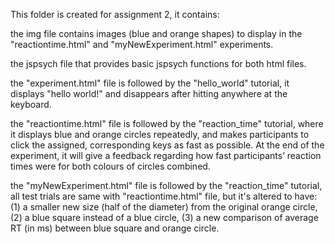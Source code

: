 This folder is created for assignment 2, it contains:

the img file contains images (blue and orange shapes) to display in the "reactiontime.html" and "myNewExperiment.html" experiments.

the jspsych file that provides basic jspsych functions for both html files.

the "experiment.html" file is followed by the "hello_world" tutorial, it displays "hello world!" and disappears after hitting anywhere at the keyboard.

the "reactiontime.html" file is followed by the "reaction_time" tutorial, where it displays blue and orange circles repeatedly, and makes participants to click the assigned, corresponding keys as fast as possible. At the end of the experiment, it will give a feedback regarding how fast participants’ reaction times were for both colours of circles combined.

the "myNewExperiment.html" file is followed by the "reaction_time" tutorial, all test trials are same with "reactiontime.html" file, but it's altered to have:  
    (1) a smaller new size (half of the diameter) from the original orange circle, 
    (2) a blue square instead of a blue circle,
    (3) a new comparison of average RT (in ms) between blue square and orange circle.